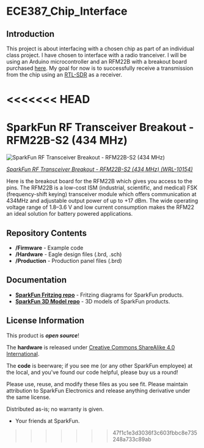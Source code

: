 # ECE387_Chip_Interface

## Introduction
  This project is about interfacing with a chosen chip as part of an individual class project. I have chosen to interface with a radio tranceiver. I will be using an Arduino microcontroller and an RFM22B with a breakout board purchased [here](https://www.sparkfun.com/products/10154). My goal for now is to successfully receive a transmission from the chip using an [RTL-SDR](http://www.rtl-sdr.com/) as a receiver.



<<<<<<< HEAD
=======
SparkFun RF Transceiver Breakout - RFM22B-S2 (434 MHz)
=======================================================

![SparkFun RF Transceiver Breakout - RFM22B-S2 (434 MHz)](https://cdn.sparkfun.com//assets/parts/4/4/4/0/10154-01b.jpg)

[*SparkFun RF Transceiver Breakout - RFM22B-S2 (434 MHz) (WRL-10154)*](https://www.sparkfun.com/products/10154)

Here is the breakout board for the RFM22B which gives you access to the pins. 
The RFM22B is a low-cost ISM (industrial, scientific, and medical) FSK (frequency-shift keying) transceiver module which offers communication at 434MHz and adjustable output power of up to +17 dBm. 
The wide operating voltage range of 1.8–3.6 V and low current consumption makes the RFM22 an ideal solution for battery powered applications.

Repository Contents
-------------------

* **/Firmware** - Example code 
* **/Hardware** - Eagle design files (.brd, .sch)
* **/Production** - Production panel files (.brd)

Documentation
--------------
* **[SparkFun Fritzing repo](https://github.com/sparkfun/Fritzing_Parts)** - Fritzing diagrams for SparkFun products.
* **[SparkFun 3D Model repo](https://github.com/sparkfun/3D_Models)** - 3D models of SparkFun products. 


License Information
-------------------
This product is _**open source**_! 

The **hardware** is released under [Creative Commons ShareAlike 4.0 International](https://creativecommons.org/licenses/by-sa/4.0/).

The **code** is beerware; if you see me (or any other SparkFun employee) at the local, and you've found our code helpful, please buy us a round!

Please use, reuse, and modify these files as you see fit. Please maintain attribution to SparkFun Electronics and release anything derivative under the same license.

Distributed as-is; no warranty is given.

- Your friends at SparkFun.


>>>>>>> 47f1c1e3d3036f3c603fbbc8e735248a733c89ab
